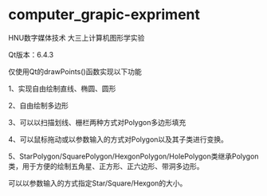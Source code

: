 # computer_grapic-expriment
HNU数字媒体技术 大三上计算机图形学实验

Qt版本：6.4.3

仅使用Qt的drawPoints()函数实现以下功能

1、实现自由绘制直线、椭圆、圆形

2、自由绘制多边形

3、可以以扫描划线、栅栏两种方式对Polygon多边形填充

4、可以鼠标拖动或以参数输入的方式对Polygon以及其子类进行变换。

5、StarPolygon/SquarePolygon/HexgonPolygon/HolePolygon类继承Polygon类，用于方便的绘制五角星、正方形、正六边形、带洞多边形。

可以以参数输入的方式指定Star/Square/Hexgon的大小。
